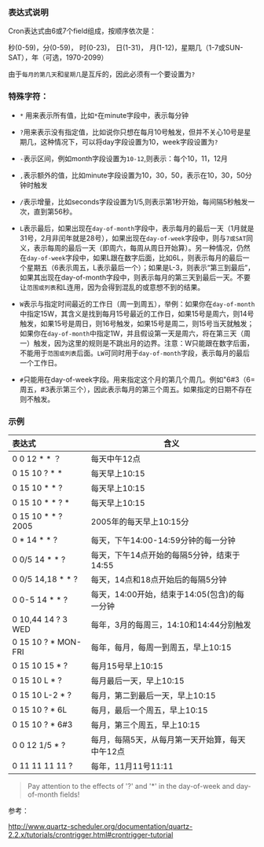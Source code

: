 ### 表达式说明

Cron表达式由6或7个field组成，按顺序依次是：

秒(0-59)，分(0-59)， 时(0-23)， 日(1-31)， 月(1-12)，星期几（1-7或SUN-SAT），年（可选，1970-2099）

由于`每月的第几天`和`星期几`是互斥的，因此必须有一个要设置为`?`



### 特殊字符：

- `*` 用来表示所有值，比如`*`在minute字段中，表示每分钟

- `?`用来表示没有指定值，比如说你只想在每月10号触发，但并不关心10号是星期几，这种情况下，可以将day字段设置为10，week字段设置为`?`

- `-`表示区间，例如month字段设置为`10-12`,则表示：每个10，11，12月

- `,`表示额外的值，比如minute字段设置为10，30，50，表示在10，30，50分钟时触发

- `/`表示增量，比如seconds字段设置为1/5,则表示第1秒开始，每间隔5秒触发一次，直到第56秒。

- `L`表示最后，如果出现在`day-of-month`字段中，表示每月的最后一天（1月就是31号，2月非闰年就是28号），如果出现在`day-of-week`字段中，则与`7或SAT`同义，表示每周的最后一天（即周六，每周从周日开始算）。另一种情况，仍然在`day-of-week`字段中，如果L跟在数字后面，比如6L，则表示每月的最后一个星期五（6表示周五，L表示最后一个）；如果是L-3，则表示“第三到最后”，如果其出现在day-of-month字段中，则表示每月的第三天到最后一天。不要让`范围或列表`和L连用，因为会得到混乱的或意想不到的结果。

- `W`表示与指定时间最近的工作日（周一到周五），举例：如果你在`day-of-month`中指定15W，其含义是找到每月15号最近的工作日，如果15号是周六，则14号触发，如果15号是周日，则16号触发，如果15号是周二，则15号当天就触发；如果你在`day-of-month`中指定1W，并且假设第一天是周六，将在第三天（周一）触发，因为这里的规则是不跳出月的边界。注意：W只能跟在数字后面，不能用于`范围或列表`后面。`LW`可同时用于`day-of-month`字段，表示每月的最后一个工作日。

- `#`只能用在day-of-week字段。用来指定这个月的第几个周几。例如"6#3（6=周五，#3表示第三个），因此表示每月的第三个周五。如果指定的日期不存在则不触发。


### 示例

| 表达式              | 含义                                            |
| :------------------ | ----------------------------------------------- |
| 0 0 12 * * ？       | 每天中午12点                                    |
| 0 15 10 ? * *       | 每天早上10:15                                   |
| 0 15 10 * * ?       | 每天早上10:15                                   |
| 0 15 10 * * ? *     | 每天早上10:15                                   |
| 0 15 10 * * ? 2005  | 2005年的每天早上10:15分                         |
| 0 * 14 * * ?        | 每天，下午14:00-14:59分钟的每一分钟             |
| 0 0/5 14 * * ?      | 每天，下午14点开始的每隔5分钟，结束于14:55      |
| 0 0/5 14,18 * * ?   | 每天，14点和18点开始后的每隔5分钟               |
| 0 0-5 14 * * ?      | 每天，14:00开始，结束于14:05(包含)的每一分钟    |
| 0 10,44 14 ? 3 WED  | 每年，3月的每周三，14:10和14:44分别触发         |
| 0 15 10 ? * MON-FRI | 每年，每月，每周一到周五，早上10:15             |
| 0 15 10 15 * ?      | 每月15号早上10:15                               |
| 0 15 10 L * ?       | 每月最后一天，早上10:15                         |
| 0 15 10 L-2 * ?     | 每月，第二到最后一天，早上10:15                 |
| 0 15 10 ? * 6L      | 每月，最后一个周五，早上10:15                   |
| 0 15 10 ? * 6#3     | 每月，第三个周五，早上10:15                     |
| 0 0 12 1/5 * ?      | 每月，每隔5天，从每月第一天开始算，每天中午12点 |
| 0 11 11 11 11 ?     | 每年，11月11号11:11                             |

> Pay attention to the effects of '?' and '*' in the day-of-week and day-of-month fields!

参考：

http://www.quartz-scheduler.org/documentation/quartz-2.2.x/tutorials/crontrigger.html#crontrigger-tutorial


